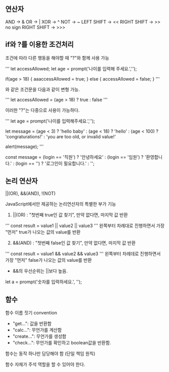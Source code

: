## 연산자

AND -> &
OR -> |
XOR -> ^
NOT -> ~
LEFT SHIFT -> <<
RIGHT SHIFT -> >>
no sign RIGHT SHIFT -> >>>

## if와 ?를 이용한 조건처리

조건에 따라 다른 행동을 해야할 때 "?"와 함께 사용 가능

'''
let accessAllowed;
let age = prompt('나이를 입력해 주세요.','');

if(age > 18) {
aaaccessAllowed = true;
} else {
accessAllowed = false;
}
'''

와 같은 조건문을 다음과 같이 변형 가능.

'''
let accessAllowed = (age > 18) ? true : false
'''

이러한 "?"는 다중으로 사용이 가능하다.

'''
let age = prompt('나이를 입력해주세요.','');

let message = (age < 3) ? 'hello baby' :
(age < 18) ? 'hello' :
(age < 100) ? 'congraturations!' :
'you are too old, or invalid value!'

alert(message);
'''

const message = (login == '직원') ? '안녕하세요' :
(login == '임원') ? '환영합니다.' :
(login == '') ? '로그인이 필요합니다.' : '';

## 논리 연산자

||(OR), &&(AND), !(NOT)

JavaScript에서만 제공하는 논리연산자의 특별한 부가 기능

1. ||(OR)
   : "첫번째 true인 값 찾기", 만약 없다면, 마지막 값 반환

'''
const result = value1 || value2 || value3
'''
왼쪽부터 차례대로 진행하면서 가장 "먼저" true가 나오는 값의 value를 반환

2. &&(AND)
   : "첫번째 false인 값 찾기", 만약 없다면, 마지막 값 반환

'''
const result = value1 && value2 && value3
'''
왼쪽부터 차례데로 진행하면서 가장 "먼저" false가 나오는 값의 value를 반환

- &&의 우선순위는 ||보다 높음.

let a = prompt('숫자를 입력하세요.', '');

## 함수

함수 이름 짓기 convention

- "get...": 값을 반환함
- "calc...": 무언가를 계산함
- "create...": 무언가를 생성함
- "check...": 무언가를 확인하고 boolean값을 반환함.

함수는 동작 하나만 담당해야 함 (단일 책임 원칙)

함수 자체가 주석 역할을 할 수 있어야 한다.
